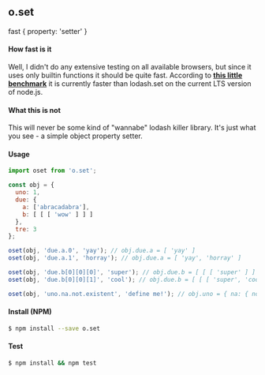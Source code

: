 ## o.set

fast { property: 'setter' }

#### How fast is it
Well, I didn't do any extensive testing on all available browsers, but since it uses only builtin functions it should be quite fast. According to <strong>[this little benchmark](https://github.com/zewish/oset/tree/master/benchmark)</strong> it is currently faster than lodash.set on the current LTS version of node.js.

#### What this is not
This will never be some kind of "wannabe" lodash killer library. It's just what you see - a simple object property setter.

#### Usage
```javascript
import oset from 'o.set';

const obj = {
  uno: 1,
  due: {
    a: ['abracadabra'],
    b: [ [ [ 'wow' ] ] ]
  },
  tre: 3
};

oset(obj, 'due.a.0', 'yay'); // obj.due.a = [ 'yay' ]
oset(obj, 'due.a.1', 'horray'); // obj.due.a = [ 'yay', 'horray' ]

oset(obj, 'due.b[0][0][0]', 'super'); // obj.due.b = [ [ [ 'super' ] ] ]
oset(obj, 'due.b[0][0][1]', 'cool'); // obj.due.b = [ [ [ 'super', 'cool' ] ] ]

oset(obj, 'uno.na.not.existent', 'define me!'); // obj.uno = { na: { not: { existent: 'define me!' } } }
```

#### Install (NPM)
```bash
$ npm install --save o.set
```

#### Test
```bash
$ npm install && npm test
```
